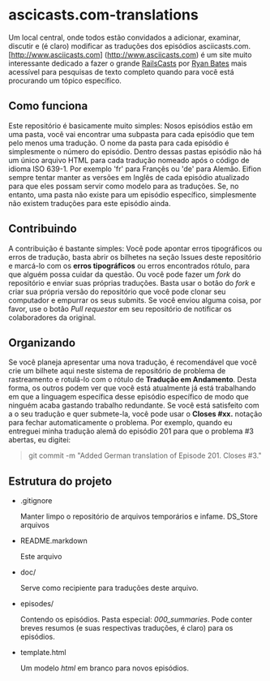 ascicasts.com-translations
==========================

Um local central, onde todos estão convidados a adicionar, examinar, discutir e (é claro) modificar as traduções dos episódios asciicasts.com. [http://www.asciicasts.com] (http://www.asciicasts.com) é um site muito interessante dedicado a fazer o grande [RailsCasts](http://www.railscasts.com) por [Ryan Bates](http://github.com/ryanb) mais acessível para pesquisas de texto completo quando para você está procurando um tópico específico.

Como funciona
-------------

Este repositório é basicamente muito simples: Nosos episódios estão em uma pasta, você vai encontrar uma subpasta para cada episódio que tem pelo menos uma tradução. O nome da pasta para cada episódio é simplesmente o número do episódio. Dentro dessas pastas episódio não há um único arquivo HTML para cada tradução nomeado após o código de idioma ISO 639-1. Por exemplo 'fr' para Françês ou 'de' para Alemão. Eifion sempre tentar manter as versões em Inglês de cada episódio atualizado para que eles possam servir como modelo para as traduções. Se, no entanto, uma pasta não existe para um episódio específico, simplesmente não existem traduções para este episódio ainda.

Contribuindo
------------

A contribuição é bastante simples: Você pode apontar erros tipográficos ou erros de tradução, basta abrir os bilhetes na seção Issues deste repositório e marcá-lo com os **erros tipográficos** ou erros encontrados rótulo, para que alguém possa cuidar da questão. Ou você pode fazer um *fork* do repositório e enviar suas próprias traduções. Basta usar o botão do *fork* e criar sua própria versão do repositório que você pode clonar seu computador e empurrar os seus submits. Se você enviou alguma coisa, por favor, use o botão *Pull requestor* em seu repositório de notificar os colaboradores da original.

Organizando
-----------

Se você planeja apresentar uma nova tradução, é recomendável que você crie um bilhete aqui neste sistema de repositório de problema de rastreamento e rotulá-lo com o rótulo de **Tradução em Andamento**. Desta forma, os outros podem ver que você está atualmente já está trabalhando em que a linguagem específica desse episódio específico de modo que ninguém acaba gastando trabalho redundante. Se você está satisfeito com a o seu tradução e quer submete-la, você pode usar o **Closes #xx.** notação para fechar automaticamente o problema. Por exemplo, quando eu entreguei minha tradução alemã do episódio 201 para que o problema #3 abertas, eu digitei:

>  git commit -m "Added German translation of Episode 201. Closes #3."

Estrutura do projeto
--------------------

* .gitignore

    Manter limpo o repositório de arquivos temporários e infame. DS_Store arquivos

* README.markdown

    Este arquivo

* doc/

    Serve como recipiente para traduções deste arquivo.

* episodes/

    Contendo os episódios. Pasta especial: _000\_summaries_. Pode conter breves resumos (e suas respectivas traduções, é claro) para os episódios.

* template.html

    Um modelo _html_ em branco para novos episódios.